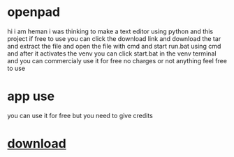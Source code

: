 # openpad
hi i am heman 
i was thinking to make a text editor using python and this project if free to use you can click the download link and download the tar and extract the file and open the file with 
cmd and start run.bat using cmd and after it activates the venv you can click start.bat in the venv terminal
and you can commercialy use it for free no charges or not anything feel free to use

# app use
you can use it for free but you need to give credits 

# [download](https://download1505.mediafire.com/0lt575gqkg3g6qPvDKd4vTDErOFxH1L_1YRhkAlCbpMexItk6tFqtCnzDVOnJzfZTLIFoNT9UnYec8ChKppSr9Fm5c2XyKs/5frv64iuojgccz1/openpad+src.tar)
